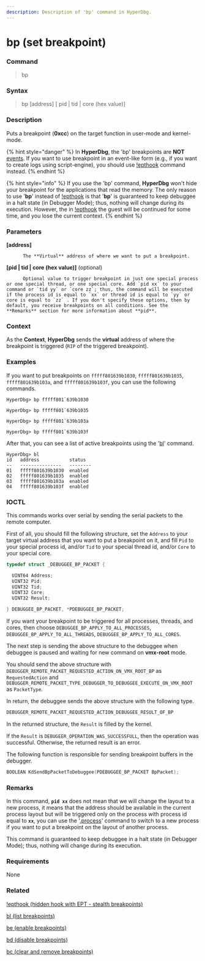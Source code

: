 ```yaml
---
description: Description of 'bp' command in HyperDbg.
---
```


# bp \(set breakpoint\)

### Command

> bp

### Syntax

> bp \[address\] \[ pid \| tid \| core \(hex value\)\]

### Description

Puts a breakpoint \(**0xcc**\) on the target function in user-mode and kernel-mode.

{% hint style="danger" %}
In **HyperDbg**, the 'bp' breakpoints are **NOT** [events](https://docs.hyperdbg.com/design/debugger-internals/events). If you want to use breakpoint in an event-like form \(e.g., if you want to create logs using script-engine\), you should use [!epthook](https://docs.hyperdbg.com/commands/extension-commands/epthook) command instead.
{% endhint %}

{% hint style="info" %}
If you use the 'bp' command, **HyperDbg** won't hide your breakpoint for the applications that read the memory. The only reason to use '**bp**' instead of [!epthook](https://docs.hyperdbg.com/commands/extension-commands/epthook) is that '**bp**' is guaranteed to keep debuggee in a halt state \(in Debugger Mode\); thus, nothing will change during its execution. However, the in [!epthook](https://docs.hyperdbg.com/commands/extension-commands/epthook) the guest will be continued for some time, and you lose the current context.
{% endhint %}

### Parameters

**\[address\]**

          The **Virtual** address of where we want to put a breakpoint.

**\[pid \| tid \| core \(hex value\)\]** \(optional\)

          Optional value to trigger breakpoint in just one special process or one special thread, or one special core. Add `pid xx` to your command or `tid yy` or `core zz`; thus, the command will be executed if the process id is equal to `xx` or thread id is equal to `yy` or core is equal to `zz` . If you don't specify these options, then by default, you receive breakpoints on all conditions. See the **Remarks** section for more information about **pid**.

### Context

As the **Context**, **HyperDbg** sends the **virtual** address of where the breakpoint is triggered \(`RIP` of the triggered breakpoint\).

### Examples

If you want to put breakpoints on `fffff801639b1030`, `fffff801639b1035`, `fffff801639b103a`, and `fffff801639b103f`, you can use the following commands.

```text
HyperDbg> bp fffff801`639b1030
```

```text
HyperDbg> bp fffff801`639b1035
```

```text
HyperDbg> bp fffff801`639b103a
```

```text
HyperDbg> bp fffff801`639b103f
```

After that, you can see a list of active breakpoints using the '[bl](https://docs.hyperdbg.com/commands/debugging-commands/bl)' command.

```text
HyperDbg> bl
id   address           status
--   ---------------   --------
01   fffff801639b1030  enabled
02   fffff801639b1035  enabled
03   fffff801639b103a  enabled
04   fffff801639b103f  enabled
```

### IOCTL

This commands works over serial by sending the serial packets to the remote computer.

First of all, you should fill the following structure, set the `Address` to your target virtual address that you want to put a breakpoint on it, and fill `Pid` to your special process id, and/or `Tid` to your special thread id, and/or `Core` to your special core.

```c
typedef struct _DEBUGGEE_BP_PACKET {

  UINT64 Address;
  UINT32 Pid;
  UINT32 Tid;
  UINT32 Core;
  UINT32 Result;

} DEBUGGEE_BP_PACKET, *PDEBUGGEE_BP_PACKET;
```

If you want your breakpoint to be triggered for all processes, threads, and cores, then choose `DEBUGGEE_BP_APPLY_TO_ALL_PROCESSES`, `DEBUGGEE_BP_APPLY_TO_ALL_THREADS`, `DEBUGGEE_BP_APPLY_TO_ALL_CORES`.

The next step is sending the above structure to the debuggee when debuggee is paused and waiting for new command on **vmx-root** mode.

You should send the above structure with `DEBUGGER_REMOTE_PACKET_REQUESTED_ACTION_ON_VMX_ROOT_BP` as `RequestedAction` and `DEBUGGER_REMOTE_PACKET_TYPE_DEBUGGER_TO_DEBUGGEE_EXECUTE_ON_VMX_ROOT` as `PacketType`.

In return, the debuggee sends the above structure with the following type.

```c
DEBUGGER_REMOTE_PACKET_REQUESTED_ACTION_DEBUGGEE_RESULT_OF_BP
```

In the returned structure, the `Result` is filled by the kernel.

If the `Result` is `DEBUGEER_OPERATION_WAS_SUCCESSFULL`, then the operation was successful. Otherwise, the returned result is an error.

The following function is responsible for sending breakpoint buffers in the debugger.

```c
BOOLEAN KdSendBpPacketToDebuggee(PDEBUGGEE_BP_PACKET BpPacket);
```

### **Remarks**

In this command, **`pid xx`** does not mean that we will change the layout to a new process, it means that the address should be available in the current process layout but will be triggered only on the process with process id equal to **`xx`**, you can use the '[.process](https://docs.hyperdbg.com/commands/meta-commands/.process)' command to switch to a new process if you want to put a breakpoint on the layout of another process. 

This command is guaranteed to keep debuggee in a halt state \(in Debugger Mode\); thus, nothing will change during its execution.

### Requirements

None

### Related

[!epthook \(hidden hook with EPT - stealth breakpoints\)](https://docs.hyperdbg.com/commands/extension-commands/epthook)

[bl \(list breakpoints\)](https://docs.hyperdbg.com/commands/debugging-commands/bl)

[be \(enable breakpoints\)](https://docs.hyperdbg.com/commands/debugging-commands/be)

[bd \(disable breakpoints\)](https://docs.hyperdbg.com/commands/debugging-commands/bd)

[bc \(clear and remove breakpoints\)](https://docs.hyperdbg.com/commands/debugging-commands/bc)

